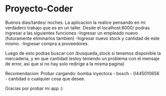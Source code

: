 # Proyecto-Coder

Buenos dias/tardes/ noches.
La aplicacion la realice pensando en mi verdadero trabajo que es en un taller.
Desde el localhost:8000/ podras ingresar a las siguientes funciones
-Ingresar un empleado nuevo (futuramente eliminarlos tambien)
-Ingresar nuevo stock y cantidad de este mismo.
-Ingresar compra a proveedores.

Luego de esto podras buscar con /busqueda_stock si tenemos disponible la mercaderia, y en que cantidad
(estoy teniendo un problema con el mensaje de error, asi que si no hay solo redirige a la misma pagina)

Recomendacion: Probar cargando:
bomba inyectora - bosch - 0445010656 - cantidad
o cualquier cosa que desee.


Gracias por probar mi app :)